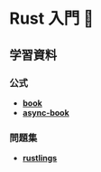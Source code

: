 # Rust 入門 🦀

## 学習資料
### 公式
- [**book**](https://github.com/rust-lang/book)
- [**async-book**](https://github.com/rust-lang/async-book)

### 問題集
- [**rustlings**](https://github.com/rust-lang/rustlings)

